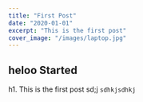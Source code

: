 ```yaml
---
title: "First Post"
date: "2020-01-01"
excerpt: "This is the first post"
cover_image: "/images/laptop.jpg"
---
```


## heloo Started

h1. This is the first post
sd;j
`sdhkjsdhkj`
